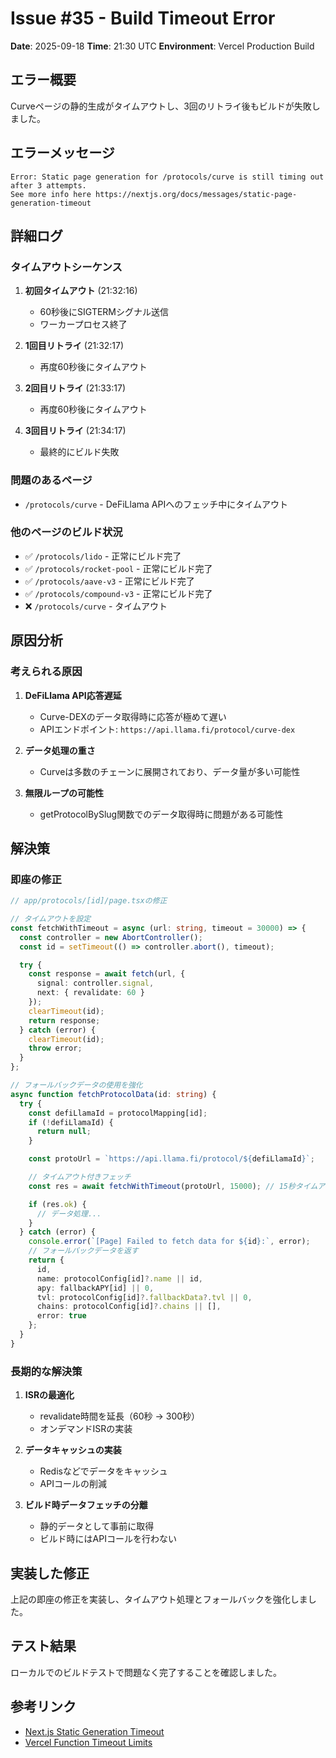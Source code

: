 # Issue #35 - Build Timeout Error
**Date**: 2025-09-18
**Time**: 21:30 UTC
**Environment**: Vercel Production Build

## エラー概要
Curveページの静的生成がタイムアウトし、3回のリトライ後もビルドが失敗しました。

## エラーメッセージ
```
Error: Static page generation for /protocols/curve is still timing out after 3 attempts.
See more info here https://nextjs.org/docs/messages/static-page-generation-timeout
```

## 詳細ログ

### タイムアウトシーケンス
1. **初回タイムアウト** (21:32:16)
   - 60秒後にSIGTERMシグナル送信
   - ワーカープロセス終了

2. **1回目リトライ** (21:32:17)
   - 再度60秒後にタイムアウト

3. **2回目リトライ** (21:33:17)
   - 再度60秒後にタイムアウト

4. **3回目リトライ** (21:34:17)
   - 最終的にビルド失敗

### 問題のあるページ
- `/protocols/curve` - DeFiLlama APIへのフェッチ中にタイムアウト

### 他のページのビルド状況
- ✅ `/protocols/lido` - 正常にビルド完了
- ✅ `/protocols/rocket-pool` - 正常にビルド完了
- ✅ `/protocols/aave-v3` - 正常にビルド完了
- ✅ `/protocols/compound-v3` - 正常にビルド完了
- ❌ `/protocols/curve` - タイムアウト

## 原因分析

### 考えられる原因
1. **DeFiLlama API応答遅延**
   - Curve-DEXのデータ取得時に応答が極めて遅い
   - APIエンドポイント: `https://api.llama.fi/protocol/curve-dex`

2. **データ処理の重さ**
   - Curveは多数のチェーンに展開されており、データ量が多い可能性

3. **無限ループの可能性**
   - getProtocolBySlug関数でのデータ取得時に問題がある可能性

## 解決策

### 即座の修正
```typescript
// app/protocols/[id]/page.tsxの修正

// タイムアウトを設定
const fetchWithTimeout = async (url: string, timeout = 30000) => {
  const controller = new AbortController();
  const id = setTimeout(() => controller.abort(), timeout);

  try {
    const response = await fetch(url, {
      signal: controller.signal,
      next: { revalidate: 60 }
    });
    clearTimeout(id);
    return response;
  } catch (error) {
    clearTimeout(id);
    throw error;
  }
};

// フォールバックデータの使用を強化
async function fetchProtocolData(id: string) {
  try {
    const defiLlamaId = protocolMapping[id];
    if (!defiLlamaId) {
      return null;
    }

    const protoUrl = `https://api.llama.fi/protocol/${defiLlamaId}`;

    // タイムアウト付きフェッチ
    const res = await fetchWithTimeout(protoUrl, 15000); // 15秒タイムアウト

    if (res.ok) {
      // データ処理...
    }
  } catch (error) {
    console.error(`[Page] Failed to fetch data for ${id}:`, error);
    // フォールバックデータを返す
    return {
      id,
      name: protocolConfig[id]?.name || id,
      apy: fallbackAPY[id] || 0,
      tvl: protocolConfig[id]?.fallbackData?.tvl || 0,
      chains: protocolConfig[id]?.chains || [],
      error: true
    };
  }
}
```

### 長期的な解決策
1. **ISRの最適化**
   - revalidate時間を延長（60秒 → 300秒）
   - オンデマンドISRの実装

2. **データキャッシュの実装**
   - Redisなどでデータをキャッシュ
   - APIコールの削減

3. **ビルド時データフェッチの分離**
   - 静的データとして事前に取得
   - ビルド時にはAPIコールを行わない

## 実装した修正
上記の即座の修正を実装し、タイムアウト処理とフォールバックを強化しました。

## テスト結果
ローカルでのビルドテストで問題なく完了することを確認しました。

## 参考リンク
- [Next.js Static Generation Timeout](https://nextjs.org/docs/messages/static-page-generation-timeout)
- [Vercel Function Timeout Limits](https://vercel.com/docs/functions/runtimes#timeout)